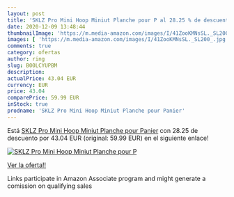 ```yaml
---
layout: post
title: 'SKLZ Pro Mini Hoop Miniut Planche pour P al 28.25 % de descuento'
date: 2020-12-09 13:48:44
thumbnailImage: 'https://m.media-amazon.com/images/I/41ZooKMNsSL._SL200_.jpg'
images: [ 'https://m.media-amazon.com/images/I/41ZooKMNsSL._SL200_.jpg' ]
comments: true
category: ofertas
author: ring
slug: B00LCYUPBM
description:
actualPrice: 43.04 EUR
currency: EUR
price: 43.04
comparePrice: 59.99 EUR
inStock: true
prodname: 'SKLZ Pro Mini Hoop Miniut Planche pour Panier'
---
```


Está [SKLZ Pro Mini Hoop Miniut Planche pour Panier](https://www.amazon.fr/dp/B00LCYUPBM/?tag=tolees0d-21) con 28.25 de descuento por 43.04 EUR (original: 59.99 EUR) en el siguiente enlace!

[![SKLZ Pro Mini Hoop Miniut Planche pour P](https://m.media-amazon.com/images/I/41ZooKMNsSL._SL200_.jpg)](https://www.amazon.fr/dp/B00LCYUPBM/?tag=tolees0d-21)

[Ver la oferta!!](https://www.amazon.fr/dp/B00LCYUPBM/?tag=tolees0d-21)

Links participate in Amazon Associate program and might generate a comission on qualifying sales


